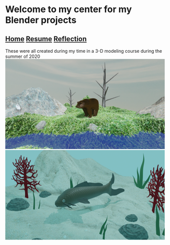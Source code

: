 # Welcome to my center for my Blender projects
## [Home](index.md) [Resume](resume.md) [Reflection](reflection.md)
These were all created during my time in a 3-D modeling course during the summer of 2020
![3d model of a bear](Bear.png)
![3d model of a fish](fish.png)
